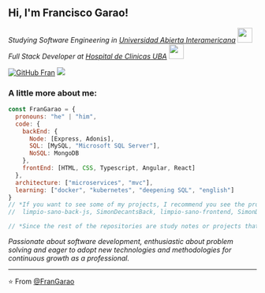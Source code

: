 <h2> Hi, I'm Francisco Garao! </h2>
<!--<img align='right' src="https://media.giphy.com/media/ieyl9zmCjO4b4t6qoY/giphy.gif" width="230"> -->
<p><em>Studying Software Engineering in <a href="https://uai.edu.ar" target="_blank">Universidad Abierta Interamericana</a>  <img src="https://media.giphy.com/media/fYSnHlufseco8Fh93Z/giphy.gif" width="30"></br>Full Stack Developer at <a href="https://portal.hospitaldeclinicas.uba.ar" target="_blank">Hospital de Clinicas UBA</a>  <img src="https://media.giphy.com/media/WUlplcMpOCEmTGBtBW/giphy.gif" width="30"> 
</em></p>

[![GitHub Fran](https://img.shields.io/github/followers/FranGarao?label=follow&style=social)](https://github.com/FranGarao)
[![](https://img.shields.io/badge/Gmail-garaofrancisco%40gmail.com-red)](https://mail.google.com/mail/u/0/?tab=km#inbox)

### A little more about me:   

```javascript
const FranGarao = {
  pronouns: "he" | "him",
  code: {
    backEnd: {
      Node: [Express, Adonis],
      SQL: [MySQL, "Microsoft SQL Server"],
      NoSQL: MongoDB
    },
    frontEnd: [HTML, CSS, Typescript, Angular, React] 
  },
  architecture: ["microservices", "mvc"],
  learning: ["docker", "kubernetes", "deepening SQL", "english"]
}
// *If you want to see some of my projects, I recommend you see the projects:
//  limpio-sano-back-js, SimonDecantsBack, limpio-sano-frontend, SimonDecants-Front.

// *Since the rest of the repositories are study notes or projects that are too premature to show them
```

<!-- <img src="https://media.giphy.com/media/LnQjpWaON8nhr21vNW/giphy.gif" width="60">--> 
<em>Passionate about software development, enthusiastic about problem solving and eager to adopt new technologies and methodologies for continuous growth as a professional.</em>

---

⭐️ From [@FranGarao](https://github.com/FranGarao)



<!--
**FranGarao/FranGarao** is a ✨ _special_ ✨ repository because its `README.md` (this file) appears on your GitHub profile.

Here are some ideas to get you started:

- 🔭 I’m currently working on ...
- 🌱 I’m currently learning ...
- 👯 I’m looking to collaborate on ...
- 🤔 I’m looking for help with ...
- 💬 Ask me about ...
- 📫 How to reach me: ...
- 😄 Pronouns: ...
- ⚡ Fun fact: ...
-->
